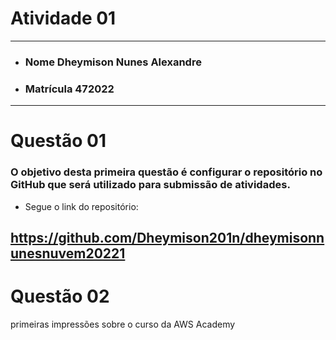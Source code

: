 # Atividade 01

---

- ### Nome Dheymison Nunes Alexandre
- ### Matrícula 472022
  
---

# Questão 01 

### O objetivo desta primeira questão é configurar o repositório no GitHub que será utilizado para submissão de atividades.

- Segue o link do repositório:

## https://github.com/Dheymison201n/dheymisonnunesnuvem20221

# Questão 02

primeiras impressões sobre o curso da AWS Academy
